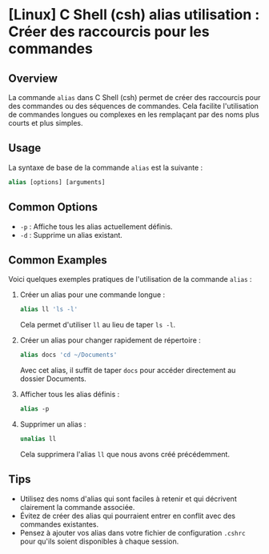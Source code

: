 # [Linux] C Shell (csh) alias utilisation : Créer des raccourcis pour les commandes

## Overview
La commande `alias` dans C Shell (csh) permet de créer des raccourcis pour des commandes ou des séquences de commandes. Cela facilite l'utilisation de commandes longues ou complexes en les remplaçant par des noms plus courts et plus simples.

## Usage
La syntaxe de base de la commande `alias` est la suivante :

```csh
alias [options] [arguments]
```

## Common Options
- `-p` : Affiche tous les alias actuellement définis.
- `-d` : Supprime un alias existant.

## Common Examples
Voici quelques exemples pratiques de l'utilisation de la commande `alias` :

1. Créer un alias pour une commande longue :
   ```csh
   alias ll 'ls -l'
   ```
   Cela permet d'utiliser `ll` au lieu de taper `ls -l`.

2. Créer un alias pour changer rapidement de répertoire :
   ```csh
   alias docs 'cd ~/Documents'
   ```
   Avec cet alias, il suffit de taper `docs` pour accéder directement au dossier Documents.

3. Afficher tous les alias définis :
   ```csh
   alias -p
   ```

4. Supprimer un alias :
   ```csh
   unalias ll
   ```
   Cela supprimera l'alias `ll` que nous avons créé précédemment.

## Tips
- Utilisez des noms d'alias qui sont faciles à retenir et qui décrivent clairement la commande associée.
- Évitez de créer des alias qui pourraient entrer en conflit avec des commandes existantes.
- Pensez à ajouter vos alias dans votre fichier de configuration `.cshrc` pour qu'ils soient disponibles à chaque session.